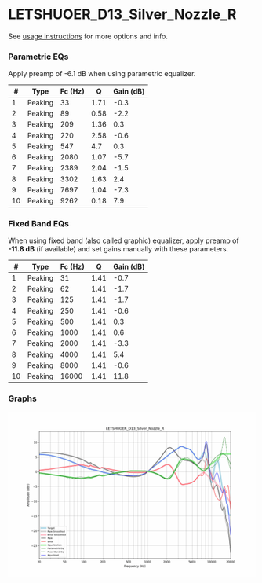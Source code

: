 # LETSHUOER_D13_Silver_Nozzle_R
See [usage instructions](https://github.com/jaakkopasanen/AutoEq#usage) for more options and info.

### Parametric EQs
Apply preamp of -6.1 dB when using parametric equalizer.

|   # | Type    |   Fc (Hz) |    Q |   Gain (dB) |
|-----|---------|-----------|------|-------------|
|   1 | Peaking |        33 | 1.71 |        -0.3 |
|   2 | Peaking |        89 | 0.58 |        -2.2 |
|   3 | Peaking |       209 | 1.36 |         0.3 |
|   4 | Peaking |       220 | 2.58 |        -0.6 |
|   5 | Peaking |       547 | 4.7  |         0.3 |
|   6 | Peaking |      2080 | 1.07 |        -5.7 |
|   7 | Peaking |      2389 | 2.04 |        -1.5 |
|   8 | Peaking |      3302 | 1.63 |         2.4 |
|   9 | Peaking |      7697 | 1.04 |        -7.3 |
|  10 | Peaking |      9262 | 0.18 |         7.9 |

### Fixed Band EQs
When using fixed band (also called graphic) equalizer, apply preamp of **-11.8 dB** (if available) and set gains manually with these parameters.

|   # | Type    |   Fc (Hz) |    Q |   Gain (dB) |
|-----|---------|-----------|------|-------------|
|   1 | Peaking |        31 | 1.41 |        -0.7 |
|   2 | Peaking |        62 | 1.41 |        -1.7 |
|   3 | Peaking |       125 | 1.41 |        -1.7 |
|   4 | Peaking |       250 | 1.41 |        -0.6 |
|   5 | Peaking |       500 | 1.41 |         0.3 |
|   6 | Peaking |      1000 | 1.41 |         0.6 |
|   7 | Peaking |      2000 | 1.41 |        -3.3 |
|   8 | Peaking |      4000 | 1.41 |         5.4 |
|   9 | Peaking |      8000 | 1.41 |        -0.6 |
|  10 | Peaking |     16000 | 1.41 |        11.8 |

### Graphs
![](./LETSHUOER_D13_Silver_Nozzle_R.png)
